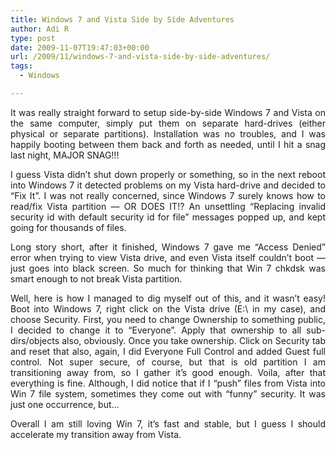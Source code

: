 ```yaml
---
title: Windows 7 and Vista Side by Side Adventures
author: Adi R
type: post
date: 2009-11-07T19:47:03+00:00
url: /2009/11/windows-7-and-vista-side-by-side-adventures/
tags:
  - Windows

---
```

<p align="justify">
  It was really straight forward to setup side-by-side Windows 7 and Vista on the same computer, simply put them on separate hard-drives (either physical or separate partitions). Installation was no troubles, and I was happily booting between them back and forth as needed, until I hit a snag last night, MAJOR SNAG!!!
</p>

<p align="justify">
  I guess Vista didn’t shut down properly or something, so in the next reboot into Windows 7 it detected problems on my Vista hard-drive and decided to “Fix It”. I was not really concerned, since Windows 7 surely knows how to read/fix Vista partition &#8212; OR DOES IT!? An unsettling “Replacing invalid security id with default security id for file” messages popped up, and kept going for thousands of files.
</p>

<p align="justify">
  Long story short, after it finished, Windows 7 gave me “Access Denied” error when trying to view Vista drive, and even Vista itself couldn’t boot &#8212; just goes into black screen. So much for thinking that Win 7 chkdsk was smart enough to not break Vista partition.
</p>

<p align="justify">
  Well, here is how I managed to dig myself out of this, and it wasn’t easy! Boot into Windows 7, right click on the Vista drive (E:\ in my case), and choose Security. First, you need to change Ownership to something public, I decided to change it to “Everyone”. Apply that ownership to all sub-dirs/objects also, obviously. Once you take ownership. Click on Security tab and reset that also, again, I did Everyone Full Control and added Guest full control. Not super secure, of course, but that is old partition I am transitioning away from, so I gather it’s good enough. Voila, after that everything is fine. Although, I did notice that if I “push” files from Vista into Win 7 file system, sometimes they come out with “funny” security. It was just one occurrence, but…
</p>

<p align="justify">
  Overall I am still loving Win 7, it’s fast and stable, but I guess I should accelerate my transition away from Vista.
</p>